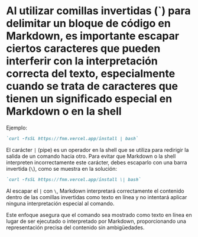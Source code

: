 <!-- Autor: Daniel Benjamin Perez Morales -->
<!-- GitHub: https://github.com/DanielBenjaminPerezMoralesDev13 -->
<!-- GitLab: https://gitlab.com/DanielBenjaminPerezMoralesDev13 -->
<!-- Correo electrónico: danielperezdev@proton.me -->

# Al utilizar comillas invertidas (\`) para delimitar un bloque de código en Markdown, es importante escapar ciertos caracteres que pueden interferir con la interpretación correcta del texto, especialmente cuando se trata de caracteres que tienen un significado especial en Markdown o en la shell

Ejemplo:

```markdown
`curl -fsSL https://fnm.vercel.app/install | bash`
```

El carácter `|` (pipe) es un operador en la shell que se utiliza para redirigir la salida de un comando hacia otro. Para evitar que Markdown o la shell interpreten incorrectamente este carácter, debes escaparlo con una barra invertida (`\`), como se muestra en la solución:

```markdown
`curl -fsSL https://fnm.vercel.app/install \| bash`
```

Al escapar el `|` con `\`, Markdown interpretará correctamente el contenido dentro de las comillas invertidas como texto en línea y no intentará aplicar ninguna interpretación especial al comando.

Este enfoque asegura que el comando sea mostrado como texto en línea en lugar de ser ejecutado o interpretado por Markdown, proporcionando una representación precisa del contenido sin ambigüedades.
